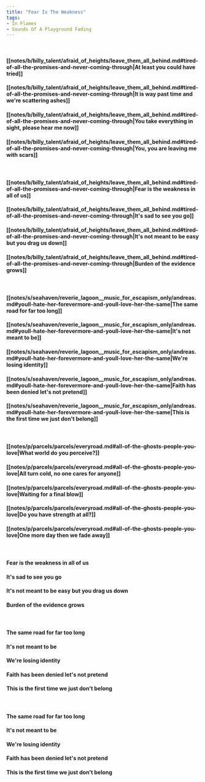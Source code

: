 ```yaml
---
title: "Fear Is The Weakness"
tags:
- In Flames
- Sounds Of A Playground Fading
---
```

&nbsp;
#### [[notes/b/billy_talent/afraid_of_heights/leave_them_all_behind.md#tired-of-all-the-promises-and-never-coming-through|At least you could have tried]]
#### [[notes/b/billy_talent/afraid_of_heights/leave_them_all_behind.md#tired-of-all-the-promises-and-never-coming-through|It is way past time and we're scattering ashes]]
#### [[notes/b/billy_talent/afraid_of_heights/leave_them_all_behind.md#tired-of-all-the-promises-and-never-coming-through|You take everything in sight, please hear me now]]
#### [[notes/b/billy_talent/afraid_of_heights/leave_them_all_behind.md#tired-of-all-the-promises-and-never-coming-through|You, you are leaving me with scars]]
&nbsp;
#### [[notes/b/billy_talent/afraid_of_heights/leave_them_all_behind.md#tired-of-all-the-promises-and-never-coming-through|Fear is the weakness in all of us]]
#### [[notes/b/billy_talent/afraid_of_heights/leave_them_all_behind.md#tired-of-all-the-promises-and-never-coming-through|It's sad to see you go]]
#### [[notes/b/billy_talent/afraid_of_heights/leave_them_all_behind.md#tired-of-all-the-promises-and-never-coming-through|It's not meant to be easy but you drag us down]]
#### [[notes/b/billy_talent/afraid_of_heights/leave_them_all_behind.md#tired-of-all-the-promises-and-never-coming-through|Burden of the evidence grows]]
&nbsp;
#### [[notes/s/seahaven/reverie_lagoon__music_for_escapism_only/andreas.md#youll-hate-her-forevermore-and-youll-love-her-the-same|The same road for far too long]]
#### [[notes/s/seahaven/reverie_lagoon__music_for_escapism_only/andreas.md#youll-hate-her-forevermore-and-youll-love-her-the-same|It's not meant to be]]
#### [[notes/s/seahaven/reverie_lagoon__music_for_escapism_only/andreas.md#youll-hate-her-forevermore-and-youll-love-her-the-same|We're losing identity]]
#### [[notes/s/seahaven/reverie_lagoon__music_for_escapism_only/andreas.md#youll-hate-her-forevermore-and-youll-love-her-the-same|Faith has been denied let's not pretend]]
#### [[notes/s/seahaven/reverie_lagoon__music_for_escapism_only/andreas.md#youll-hate-her-forevermore-and-youll-love-her-the-same|This is the first time we just don't belong]]
&nbsp;
#### [[notes/p/parcels/parcels/everyroad.md#all-of-the-ghosts-people-you-love|What world do you perceive?]]
#### [[notes/p/parcels/parcels/everyroad.md#all-of-the-ghosts-people-you-love|All turn cold, no one cares for anyone]]
#### [[notes/p/parcels/parcels/everyroad.md#all-of-the-ghosts-people-you-love|Waiting for a final blow]]
#### [[notes/p/parcels/parcels/everyroad.md#all-of-the-ghosts-people-you-love|Do you have strength at all?]]
#### [[notes/p/parcels/parcels/everyroad.md#all-of-the-ghosts-people-you-love|One more day then we fade away]]
&nbsp;
#### Fear is the weakness in all of us
#### It's sad to see you go
#### It's not meant to be easy but you drag us down
#### Burden of the evidence grows
&nbsp;
#### The same road for far too long
#### It's not meant to be
#### We're losing identity
#### Faith has been denied let's not pretend
#### This is the first time we just don't belong
&nbsp;
#### The same road for far too long
#### It's not meant to be
#### We're losing identity
#### Faith has been denied let's not pretend
#### This is the first time we just don't belong
